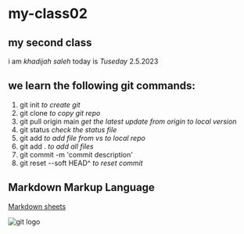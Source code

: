 # my-class02
## my second class 

i am *khadijah saleh*
today is *Tuseday* 2.5.2023

## we learn the following git commands:

1. git init *to create git*
2. git clone *to copy git repo*
3. git pull origin main *get the latest update from origin to local version*
4. git status *check the status file*
5. git add *to add file from vs to local repo*
6. git add . *to add all files*
7. git commit -m 'commit description'
8. git reset --soft HEAD^ *to reset commit*

## Markdown Markup Language

[Markdown sheets](https://www.markdownguide.org/getting-started/)

![git logo](https://www.google.com/imgres?imgurl=https%3A%2F%2F3.bp.blogspot.com%2F-xhNpNJJyQhk%2FXIe4GY78RQI%2FAAAAAAAAItc%2FouueFUj2Hqo5dntmnKqEaBJR4KQ4Q2K3ACK4BGAYYCw%2Fs1600%2Flogo%252Bgit%252Bicon.png&tbnid=aV89WJjb1E4ZkM&vet=12ahUKEwjvk-25stb-AhVMyaQKHXKcAGMQMygMegUIARDOAQ..i&imgrefurl=https%3A%2F%2Fwww.elharrakfonts.com%2F2019%2F03%2Flogo-git-icon.html&docid=422NxmROzMXHIM&w=1600&h=1600&q=git%20logo&ved=2ahUKEwjvk-25stb-AhVMyaQKHXKcAGMQMygMegUIARDOAQ)

